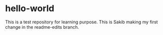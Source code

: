 # hello-world
This is a test repository for learning purpose.
This is Sakib making my first change in the readme-edits branch.
